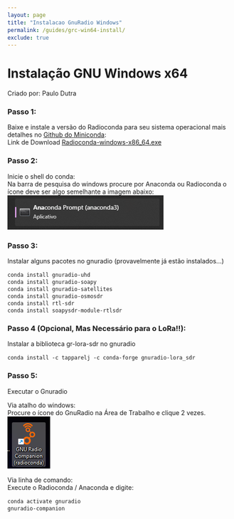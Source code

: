 ```yaml
---
layout: page
title: "Instalacao GnuRadio Windows"
permalink: /guides/grc-win64-install/
exclude: true
---
```


# Instalação GNU Windows x64 
Criado por: Paulo Dutra

### Passo 1:

Baixe e instale a versão do Radioconda para seu sistema operacional mais detalhes no [Github do Miniconda](https://docs.conda.io/projects/miniconda/en/latest/index.html):\
Link de Download [Radioconda-windows-x86_64.exe](https://glare-sable.vercel.app/ryanvolz/radioconda/radioconda-.*-Windows-x86_64.exe)

### Passo 2:

Inicie o shell do conda:\
Na barra de pesquisa do windows procure por Anaconda ou Radioconda o ícone deve ser algo semelhante a imagem abaixo:\
![conda_win64](/assets/img/conda_icon.png)

### Passo 3:

Instalar alguns pacotes no gnuradio (provavelmente já estão instalados...)
```
conda install gnuradio-uhd
conda install gnuradio-soapy
conda install gnuradio-satellites
conda install gnuradio-osmosdr
conda install rtl-sdr
conda install soapysdr-module-rtlsdr
```

### Passo 4 (Opcional, Mas Necessário para o LoRa!!):

Instalar a biblioteca gr-lora-sdr no gnuradio
```
conda install -c tapparelj -c conda-forge gnuradio-lora_sdr
```
### Passo 5:

Executar o Gnuradio

Via atalho do windows:\
Procure o ícone do GnuRadio na Área de Trabalho e clique 2 vezes.\
![gnu_icon](/assets/img/grc_icon_win64.png)

Via linha de comando:\
Execute o Radioconda / Anaconda e digite:
```
conda activate gnuradio
gnuradio-companion
```
